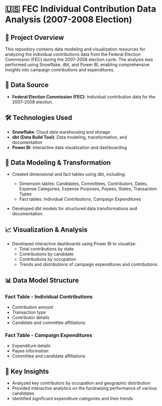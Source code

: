 # 🇺🇸 FEC Individual Contribution Data Analysis (2007-2008 Election)

## 📌 Project Overview

This repository contains data modeling and visualization resources for analyzing the individual contributions data from the Federal Election Commission (FEC) during the 2007-2008 election cycle. The analysis was performed using Snowflake, dbt, and Power BI, enabling comprehensive insights into campaign contributions and expenditures.

## 📂 Data Source

- **Federal Election Commission (FEC)**: Individual contribution data for the 2007-2008 election.

## 🛠️ Technologies Used

- **Snowflake**: Cloud data warehousing and storage
- **dbt (Data Build Tool)**: Data modeling, transformation, and documentation
- **Power BI**: Interactive data visualization and dashboarding

## 🔄 Data Modeling & Transformation

- Created dimensional and fact tables using dbt, including:
  - Dimension tables: Candidates, Committees, Contributors, Dates, Expense Categories, Expense Purposes, Payees, States, Transaction Types
  - Fact tables: Individual Contributions, Campaign Expenditures

- Developed dbt models for structured data transformations and documentation.

## 📈 Visualization & Analysis

- Developed interactive dashboards using Power BI to visualize:
  - Total contributions by state
  - Contributions by candidate
  - Contributions by occupation
  - Trends and distributions of campaign expenditures and contributions

## 📊 Data Model Structure

### Fact Table - Individual Contributions
- Contribution amount
- Transaction type
- Contributor details
- Candidate and committee affiliations

### Fact Table - Campaign Expenditures
- Expenditure details
- Payee information
- Committee and candidate affiliations

## 🚀 Key Insights
- Analyzed key contributors by occupation and geographic distribution
- Provided interactive analytics on the fundraising performance of various candidates
- Identified significant expenditure categories and their trends